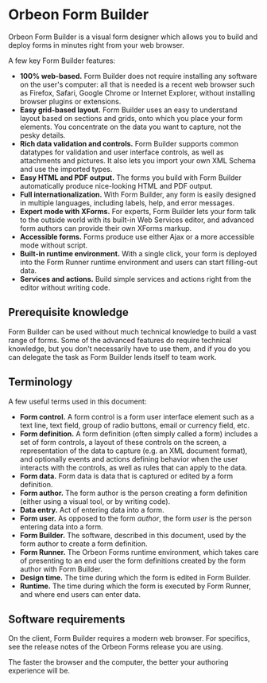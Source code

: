 # Orbeon Form Builder

Orbeon Form Builder is a visual form designer which allows you to build and deploy forms in minutes right from your web browser.

A few key Form Builder features:

* **100% web-based.** Form Builder does not require installing any software on the user's computer: all that is needed is a recent web browser such as Firefox, Safari, Google Chrome or Internet Explorer, without installing browser plugins or extensions.
* **Easy grid-based layout.** Form Builder uses an easy to understand layout based on sections and grids, onto which you place your form elements. You concentrate on the data you want to capture, not the pesky details.
* **Rich data validation and controls.** Form Builder supports common datatypes for validation and user interface controls, as well as attachments and pictures. It also lets you import your own XML Schema and use the imported types.
* **Easy HTML and PDF output.** The forms you build with Form Builder automatically produce nice-looking HTML and PDF output.
* **Full internationalization.** With Form Builder, any form is easily designed in multiple languages, including labels, help, and error messages.
* **Expert mode with XForms.** For experts, Form Builder lets your form talk to the outside world with its built-in Web Services editor, and advanced form authors can provide their own XForms markup.
* **Accessible forms.** Forms produce use either Ajax or a more accessible mode without script.
* **Built-in runtime environment.** With a single click, your form is deployed into the Form Runner runtime environment and users can start filling-out data.
* **Services and actions.** Build simple services and actions right from the editor without writing code.

## Prerequisite knowledge

Form Builder can be used without much technical knowledge to build a vast range of forms. Some of the advanced features do require technical knowledge, but you don't necessarily have to use them, and if you do you can delegate the task as Form Builder lends itself to team work.

## Terminology

A few useful terms used in this document:

* **Form control.** A form control is a form user interface element such as a text line, text field, group of radio buttons, email or currency field, etc.
* **Form definition.** A form definition (often simply called a form) includes a set of form controls, a layout of these controls on the screen, a representation of the data to capture (e.g. an XML document format), and optionally events and actions defining behavior when the user interacts with the controls, as well as rules that can apply to the data.
* **Form data.** Form data is data that is captured or edited by a form definition.
* **Form author.** The form author is the person creating a form definition (either using a visual tool, or by writing code).
* **Data entry.** Act of entering data into a form.
* **Form user.** As opposed to the form _author_, the form _user_ is the person entering data into a form.
* **Form Builder.** The software, described in this document, used by the form author to create a form definition.
* **Form Runner.** The Orbeon Forms runtime environment, which takes care of presenting to an end user the form definitions created by the form author with Form Builder.
* **Design time.** The time during which the form is edited in Form Builder.
* **Runtime.** The time during which the form is executed by Form Runner, and where end users can enter data.

## Software requirements

On the client, Form Builder requires a modern web browser. For specifics, see the release notes of the Orbeon Forms release you are using.

The faster the browser and the computer, the better your authoring experience will be.